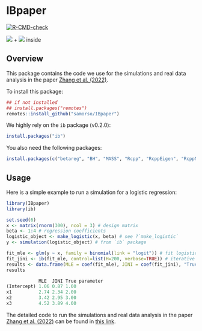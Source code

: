# IBpaper

  [![R-CMD-check](https://github.com/samorso/IBpaper/workflows/R-CMD-check/badge.svg)](https://github.com/samorso/IBpaper/actions)

<img src="https://img.shields.io/badge/C%2B%2B-00599C?style=for-the-badge&logo=c%2B%2B&logoColor=white"> + <img src="https://img.shields.io/badge/R-276DC3?style=for-the-badge&logo=r&logoColor=white"> inside

## Overview 

This package contains the code we use for the simulations and real data analysis in the paper [Zhang et al. (2022)](https://arxiv.org/pdf/2002.08757.pdf).

To install this package:

``` r
## if not installed
## install.packages("remotes")
remotes::install_github("samorso/IBpaper")
```

We highly rely on the `ib` package (v0.2.0): 

``` r
install.packages("ib")
```

You also need the following packages:

``` r
install.packages(c("betareg", "BH", "MASS", "Rcpp", "RcppEigen", "RcppNumerical"))
```

## Usage 

Here is a simple example to run a simulation for a logistic regression:

``` r
library(IBpaper)
library(ib)

set.seed(6)
x <- matrix(rnorm(300), ncol = 3) # design matrix
beta <- 1:4 # regression coefficients
logistic_object <- make_logistic(x, beta) # see ?`make_logistic`
y <- simulation(logistic_object) # from `ib` package

fit_mle <- glm(y ~ x, family = binomial(link = "logit")) # fit logistic regression
fit_jini <- ib(fit_mle, control=list(H=200, verbose=TRUE)) # iterative bootstrap procedure from `ib` package
results <- data.frame(MLE = coef(fit_mle), JINI = coef(fit_jini), "True parameter" = beta, check.names = FALSE)
results
```

``` r
            MLE  JINI True parameter
(Intercept) 1.06 0.87 1.00
x1          2.74 2.34 2.00
x2          3.42 2.95 3.00
x3          4.52 3.89 4.00
```

The detailed code to run the simulations and real data analysis in the paper [Zhang et al. (2022)](https://arxiv.org/pdf/2002.08757.pdf) can be found in [this link](https://samorso.github.io/IBpaper/). 
